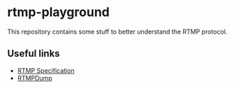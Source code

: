 # rtmp-playground

This repository contains some stuff to better understand the RTMP protocol.

## Useful links

- [RTMP Specification](https://wwwimages2.adobe.com/content/dam/acom/en/devnet/rtmp/pdf/rtmp_specification_1.0.pdf)
- [RTMPDump](https://rtmpdump.mplayerhq.hu/)